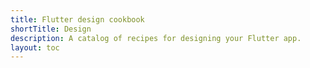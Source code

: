 ```yaml
---
title: Flutter design cookbook
shortTitle: Design
description: A catalog of recipes for designing your Flutter app.
layout: toc
---
```

